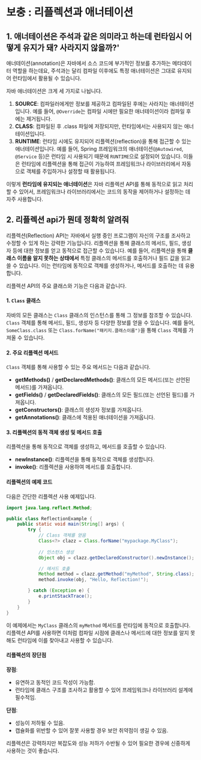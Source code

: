 # 보충 : 리플렉션과 애너테이션

## 1. 애너테이션은 주석과 같은 의미라고 하는데 런타임시 어떻게 유지가 돼? 사라지지 않을까?'

애너테이션(annotation)은 자바에서 소스 코드에 부가적인 정보를 추가하는 메타데이터 역할을 하는데요, 주석과는 달리 컴파일 이후에도 특정 애너테이션은 그대로 유지되어 런타임에서 활용될 수 있습니다.

자바 애너테이션은 크게 세 가지로 나뉩니다.

1. **SOURCE**: 컴파일러에게만 정보를 제공하고 컴파일된 후에는 사라지는 애너테이션입니다. 예를 들어, `@Override`는 컴파일 시에만 필요한 애너테이션이라 컴파일 후에는 제거됩니다.
2. **CLASS**: 컴파일된 후 .class 파일에 저장되지만, 런타임에서는 사용되지 않는 애너테이션입니다.
3. **RUNTIME**: 런타임 시에도 유지되어 리플렉션(reflection)을 통해 접근할 수 있는 애너테이션입니다. 예를 들어, Spring 프레임워크의 애너테이션(`@Autowired`, `@Service` 등)은 런타임 시 사용되기 때문에 `RUNTIME`으로 설정되어 있습니다. 이들은 런타임에 리플렉션을 통해 접근이 가능하여 프레임워크나 라이브러리에서 자동으로 객체를 주입하거나 설정할 때 활용됩니다.

이렇게 **런타임에 유지되는 애너테이션**은 자바 리플렉션 API를 통해 동적으로 읽고 처리할 수 있어서, 프레임워크나 라이브러리에서는 코드의 동작을 제어하거나 설정하는 데 자주 사용합니다.



## 2. 리플렉션 api가 뭔데 정확히 알려줘

리플렉션(Reflection) API는 자바에서 실행 중인 프로그램이 자신의 구조를 조사하고 수정할 수 있게 하는 강력한 기능입니다. 리플렉션을 통해 클래스의 메서드, 필드, 생성자 등에 대한 정보를 얻고 동적으로 접근할 수 있습니다. 예를 들어, 리플렉션을 통해 **클래스 이름을 알지 못하는 상태에서** 특정 클래스의 메서드를 호출하거나 필드 값을 읽고 쓸 수 있습니다. 이는 런타임에 동적으로 객체를 생성하거나, 메서드를 호출하는 데 유용합니다.

리플렉션 API의 주요 클래스와 기능은 다음과 같습니다.

#### 1. `Class` 클래스

자바의 모든 클래스는 `Class` 클래스의 인스턴스를 통해 그 정보를 참조할 수 있습니다. `Class` 객체를 통해 메서드, 필드, 생성자 등 다양한 정보를 얻을 수 있습니다. 예를 들어, `SomeClass.class` 또는 `Class.forName("패키지.클래스이름")`을 통해 `Class` 객체를 가져올 수 있습니다.

#### 2. 주요 리플렉션 메서드

`Class` 객체를 통해 사용할 수 있는 주요 메서드는 다음과 같습니다.

* **getMethods()** / **getDeclaredMethods()**: 클래스의 모든 메서드(또는 선언된 메서드)를 가져옵니다.
* **getFields()** / **getDeclaredFields()**: 클래스의 모든 필드(또는 선언된 필드)를 가져옵니다.
* **getConstructors()**: 클래스의 생성자 정보를 가져옵니다.
* **getAnnotations()**: 클래스에 적용된 애너테이션을 가져옵니다.

#### 3. 리플렉션의 동적 객체 생성 및 메서드 호출

리플렉션을 통해 동적으로 객체를 생성하고, 메서드를 호출할 수 있습니다.

* **newInstance()**: 리플렉션을 통해 동적으로 객체를 생성합니다.
* **invoke()**: 리플렉션을 사용하여 메서드를 호출합니다.

#### 리플렉션의 예제 코드

다음은 간단한 리플렉션 사용 예제입니다.

```java
import java.lang.reflect.Method;

public class ReflectionExample {
    public static void main(String[] args) {
        try {
            // Class 객체를 얻음
            Class<?> clazz = Class.forName("mypackage.MyClass");
            
            // 인스턴스 생성
            Object obj = clazz.getDeclaredConstructor().newInstance();

            // 메서드 호출
            Method method = clazz.getMethod("myMethod", String.class);
            method.invoke(obj, "Hello, Reflection!");

        } catch (Exception e) {
            e.printStackTrace();
        }
    }
}
```

이 예제에서는 `MyClass` 클래스의 `myMethod` 메서드를 런타임에 동적으로 호출합니다. 리플렉션 API를 사용하면 이처럼 컴파일 시점에 클래스나 메서드에 대한 정보를 알지 못해도 런타임에 이를 찾아내고 사용할 수 있습니다.

#### 리플렉션의 장단점

**장점**:

* 유연하고 동적인 코드 작성이 가능함.
* 런타임에 클래스 구조를 조사하고 활용할 수 있어 프레임워크나 라이브러리 설계에 필수적임.

**단점**:

* 성능이 저하될 수 있음.
* 캡슐화를 위반할 수 있어 잘못 사용할 경우 보안 취약점이 생길 수 있음.

리플렉션은 강력하지만 복잡도와 성능 저하가 수반될 수 있어 필요한 경우에 신중하게 사용하는 것이 좋습니다.
